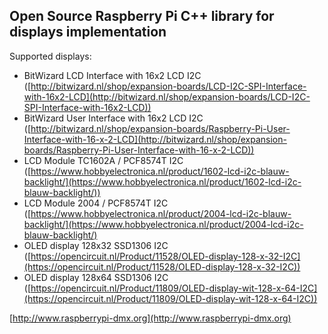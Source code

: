 ## Open Source Raspberry Pi C++ library for displays implementation ##

Supported displays:

- BitWizard LCD Interface with 16x2 LCD I2C ([http://bitwizard.nl/shop/expansion-boards/LCD-I2C-SPI-Interface-with-16x2-LCD](http://bitwizard.nl/shop/expansion-boards/LCD-I2C-SPI-Interface-with-16x2-LCD))
- BitWizard User Interface with 16x2 LCD I2C ([http://bitwizard.nl/shop/expansion-boards/Raspberry-Pi-User-Interface-with-16-x-2-LCD](http://bitwizard.nl/shop/expansion-boards/Raspberry-Pi-User-Interface-with-16-x-2-LCD))
- LCD Module TC1602A / PCF8574T I2C ([https://www.hobbyelectronica.nl/product/1602-lcd-i2c-blauw-backlight/](https://www.hobbyelectronica.nl/product/1602-lcd-i2c-blauw-backlight/))
- LCD Module 2004 / PCF8574T I2C ([https://www.hobbyelectronica.nl/product/2004-lcd-i2c-blauw-backlight/](https://www.hobbyelectronica.nl/product/2004-lcd-i2c-blauw-backlight/)
- OLED display 128x32 SSD1306 I2C ([https://opencircuit.nl/Product/11528/OLED-display-128-x-32-I2C](https://opencircuit.nl/Product/11528/OLED-display-128-x-32-I2C))
- OLED display 128x64 SSD1306 I2C ([https://opencircuit.nl/Product/11809/OLED-display-wit-128-x-64-I2C](https://opencircuit.nl/Product/11809/OLED-display-wit-128-x-64-I2C))


[http://www.raspberrypi-dmx.org](http://www.raspberrypi-dmx.org)

